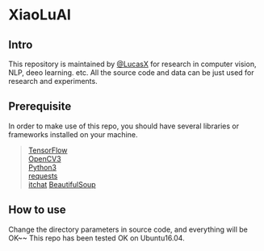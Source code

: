 # XiaoLuAI

## Intro 
   This repository is maintained by [@LucasX](https://github.com/EclipseXuLu) for research in computer vision, NLP, deeo learning. etc.
   All the source code and data can be just used for research and experiments.
   
## Prerequisite
   In order to make use of this repo, you should have several libraries or frameworks installed on your machine.
   
   >[TensorFlow](https://www.tensorflow.org/)   
   >[OpenCV3](http://www.opencv.org/)   
   >[Python3](https://www.python.org/)  
   >[requests](http://www.python-requests.org/en/master/)   
   >[itchat](https://pypi.python.org/pypi/itchat/1.3.5) 
   >[BeautifulSoup](https://www.crummy.com/software/BeautifulSoup/bs4/doc/index.html)
  
## How to use
   Change the directory parameters in source code, and everything will be OK~~
   This repo has been tested OK on Ubuntu16.04.